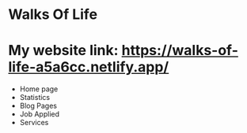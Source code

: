 # Walks Of Life
# My website link: https://walks-of-life-a5a6cc.netlify.app/


* Home page
* Statistics
* Blog Pages
* Job Applied
* Services
